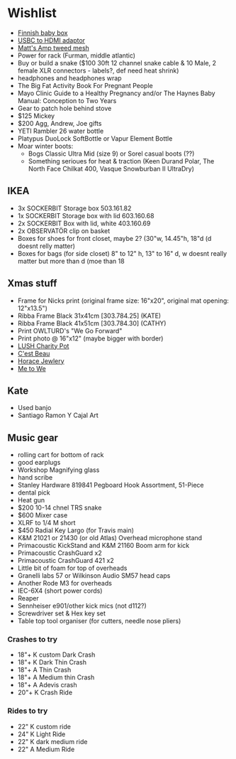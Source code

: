 # Wishlist

- [Finnish baby box](https://www.finnishbabybox.com/en/)
- [USBC to HDMI adaptor](https://www.amazon.ca/Adaptor%EF%BC%8C-Multiport-Charging-ChromeBook-Converter/dp/B07G82ZW1D/)
- [Matt's Amp tweed mesh](https://nextgenguitars.ca/categories/cab-case-parts/grill-cloth-piping.html)
- Power for rack (Furman, middle atlantic)
- Buy or build a snake ($100 30ft 12 channel snake cable & 10 Male, 2 female XLR connectors - labels?, def need heat shrink)
- headphones and headphones wrap
- The Big Fat Activity Book For Pregnant People
- Mayo Clinic Guide to a Healthy Pregnancy and/or The Haynes Baby Manual: Conception to Two Years
- Gear to patch hole behind stove
- $125 Mickey
- $200 Agg, Andrew, Joe gifts
- YETI Rambler 26 water bottle
- Platypus DuoLock SoftBottle or Vapur Element Bottle
- Moar winter boots:
  - Bogs Classic Ultra Mid (size 9) or Sorel casual boots (??)
  - Something serioues for heat & traction (Keen Durand Polar, The North Face Chilkat 400, Vasque Snowburban II UltraDry)

## IKEA

- 3x SOCKERBIT Storage box 503.161.82
- 1x SOCKERBIT Storage box with lid 603.160.68
- 2x SOCKERBIT Box with lid, white 403.160.69
- 2x OBSERVATÖR clip on basket
- Boxes for shoes for front closet, maybe 2? (30"w, 14.45"h, 18"d (d doesnt relly matter)
- Boxes for bags (for side closet) 8" to 12" h, 13" to 16" d, w doesnt really matter but more than d (moe than 18

## Xmas stuff

- Frame for Nicks print (original frame size: 16"x20", original mat opening: 12"x13.5")
- Ribba Frame Black 31x41cm [303.784.25] (KATE)
- Ribba Frame Black 41x51cm [303.784.30] (CATHY)
- Print OWLTURD's "We Go Forward"
- Print photo @ 16"x12" (maybe bigger with border)
- [LUSH Charity Pot](https://www.lush.ca/en/body/body-lotions/charity-pot/9999905236.html)
- [C'est Beau](https://cestbeau.co/en/)
- [Horace Jewlery](https://horacejewelry.com/)
- [Me to We](https://shop.metowe.com/)

## Kate

- Used banjo
- Santiago Ramon Y Cajal Art

## Music gear

- rolling cart for bottom of rack
- good earplugs
- Workshop Magnifying glass
- hand scribe
- Stanley Hardware 819841 Pegboard Hook Assortment, 51-Piece
- dental pick
- Heat gun
- $200 10-14 chnel TRS snake
- $600 Mixer case
- XLRF to 1/4 M short
- $450 Radial Key Largo (for Travis main)
- K&M 21021 or 21430 (or old Atlas) Overhead microphone stand
- Primacoustic KickStand and K&M 21160 Boom arm for kick
- Primacoustic CrashGuard x2
- Primacoustic CrashGuard 421 x2
- Little bit of foam for top of overheads
- Granelli labs 57 or Wilkinson Audio SM57 head caps
- Another Rode M3 for overheads
- IEC-6X4 (short power cords)
- Reaper
- Sennheiser e901/other kick mics (not d112?)
- Screwdriver set & Hex key set
- Table top tool organiser (for cutters, needle nose pliers)

### Crashes to try

- 18"+ K custom Dark Crash
- 18"+ K Dark Thin Crash
- 18"+ A Thin Crash
- 18"+ A Medium thin Crash
- 18"+ A Adevis crash
- 20"+ K Crash Ride

### Rides to try

- 22" K custom ride
- 24" K Light Ride
- 22" K dark medium ride
- 22" A Medium Ride
